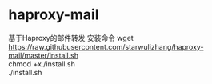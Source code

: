 # haproxy-mail
基于Haproxy的邮件转发
安装命令
wget https://raw.githubusercontent.com/starwulizhang/haproxy-mail/master/install.sh<br>
chmod +x./install.sh<br>
./install.sh
